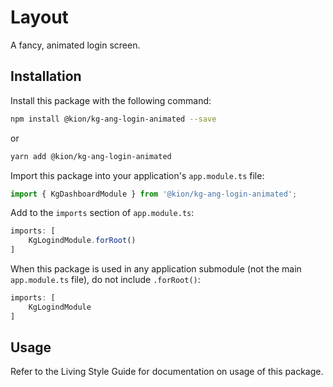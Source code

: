 Layout
===============

A fancy, animated login screen.

Installation
------------
Install this package with the following command:

```bash
npm install @kion/kg-ang-login-animated --save
```

or

```bash
yarn add @kion/kg-ang-login-animated
```

Import this package into your application's `app.module.ts` file:

```typescript
import { KgDashboardModule } from '@kion/kg-ang-login-animated';
```

Add to the `imports` section of `app.module.ts`:

```typescript
imports: [
    KgLogindModule.forRoot()
]
```

When this package is used in any application submodule (not the main `app.module.ts` file), do not include `.forRoot()`:

```typescript
imports: [
    KgLogindModule
]
```

Usage
-----

Refer to the Living Style Guide for documentation on usage of this package. 
